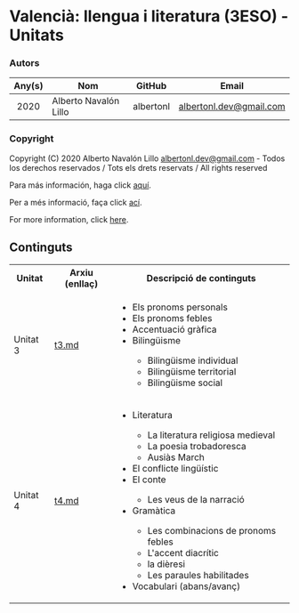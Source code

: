 # Valencià: llengua i literatura (3ESO) - Unitats

### Autors

| **Any(s)**  | **Nom**               | **GitHub** | **Email**               |
|:-----------:|-----------------------|------------|-------------------------|
| 2020        | Alberto Navalón Lillo | albertonl  | albertonl.dev@gmail.com |

### Copyright

Copyright (C) 2020 Alberto Navalón Lillo <albertonl.dev@gmail.com> - Todos los derechos reservados / Tots els drets reservats / All rights reserved

Para más información, haga click [aquí](https://github.com/albertonl/ies/blob/master/COPYRIGHT-spa).

Per a més informació, faça click [ací](https://github.com/albertonl/ies/blob/master/COPYRIGHT-cat).

For more information, click [here](https://github.com/albertonl/ies/blob/master/COPYRIGHT).

## Continguts

<table>
	<tbody>
		<tr>
			<th>Unitat</th>
			<th>Arxiu (enllaç)</th>
			<th>Descripció de continguts</th>
		</tr>
		<tr>
			<td>Unitat 3</td>
			<td><a href="https://github.com/albertonl/ies/tree/master/3ESO/VLC/unitats/t3.md">t3.md</a></td>
			<td>
				<ul>
					<li>Els pronoms personals</li>
					<li>Els pronoms febles</li>
					<li>Accentuació gràfica</li>
					<li>Bilingüisme</li>
					<ul>
						<li>Bilingüisme individual</li>
						<li>Bilingüisme territorial</li>
						<li>Bilingüisme social</li>
					</ul>
				</ul>
			</td>
		</tr>
		<tr>
			<td>Unitat 4</td>
			<td><a href="https://github.com/albertonl/ies/tree/master/3ESO/VLC/unitats/t4.md">t4.md</a></td>
			<td>
				<ul>
					<li>Literatura</li>
					<ul>
						<li>La literatura religiosa medieval</li>
						<li>La poesia trobadoresca</li>
						<li>Ausiàs March</li>
					</ul>
					<li>El conflicte lingüístic</li>
					<li>El conte</li>
					<ul>
						<li>Les veus de la narració</li>
					</ul>
					<li>Gramàtica</li>
					<ul>
						<li>Les combinacions de pronoms febles</li>
						<li>L'accent diacrític</li>
						<li>la dièresi</li>
						<li>Les paraules habilitades</li>
					</ul>
					<li>Vocabulari (abans/avanç)</li>
				</ul>
			</td>
		</tr>
	</tbody>
</table>
